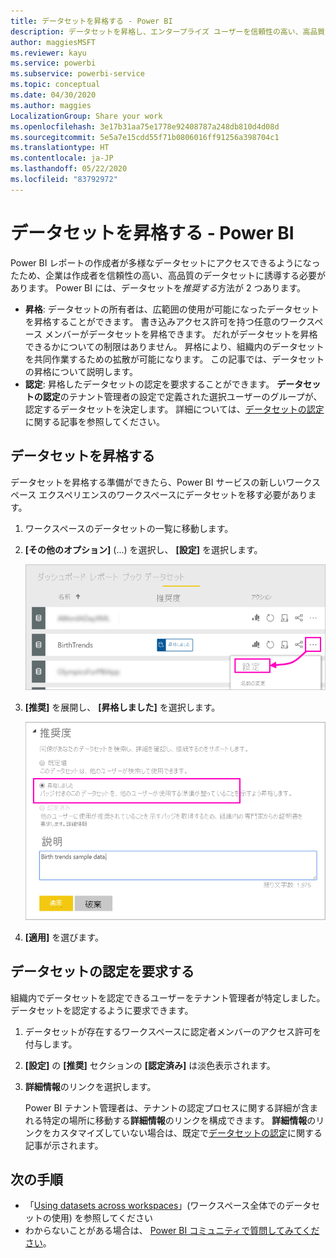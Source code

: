 ```yaml
---
title: データセットを昇格する - Power BI
description: データセットを昇格し、エンタープライズ ユーザーを信頼性の高い、高品質なデータセットに誘導する方法について説明します。
author: maggiesMSFT
ms.reviewer: kayu
ms.service: powerbi
ms.subservice: powerbi-service
ms.topic: conceptual
ms.date: 04/30/2020
ms.author: maggies
LocalizationGroup: Share your work
ms.openlocfilehash: 3e17b31aa75e1778e92408787a248db810d4d08d
ms.sourcegitcommit: 5e5a7e15cdd55f71b0806016ff91256a398704c1
ms.translationtype: HT
ms.contentlocale: ja-JP
ms.lasthandoff: 05/22/2020
ms.locfileid: "83792972"
---
```

# <a name="promote-your-dataset---power-bi"></a>データセットを昇格する - Power BI

Power BI レポートの作成者が多様なデータセットにアクセスできるようになったため、企業は作成者を信頼性の高い、高品質のデータセットに誘導する必要があります。 Power BI には、データセットを*推奨する*方法が 2 つあります。

- **昇格**: データセットの所有者は、広範囲の使用が可能になったデータセットを昇格することができます。 書き込みアクセス許可を持つ任意のワークスペース メンバーがデータセットを昇格できます。 だれがデータセットを昇格できるかについての制限はありません。 昇格により、組織内のデータセットを共同作業するための拡散が可能になります。 この記事では、データセットの昇格について説明します。
- **認定**: 昇格したデータセットの認定を要求することができます。 **データセットの認定**のテナント管理者の設定で定義された選択ユーザーのグループが、認定するデータセットを決定します。 詳細については、[データセットの認定](service-datasets-certify.md)に関する記事を参照してください。

## <a name="promote-a-dataset"></a>データセットを昇格する

データセットを昇格する準備ができたら、Power BI サービスの新しいワークスペース エクスペリエンスのワークスペースにデータセットを移す必要があります。

1. ワークスペースのデータセットの一覧に移動します。
 
1. **[その他のオプション]** (...) を選択し、 **[設定]** を選択します。

    ![データセットの省略記号を選択する](media/service-datasets-certify-promote/power-bi-dataset-settings.png)

1. **[推奨]** を展開し、 **[昇格しました]** を選択します。

    ![[昇格しました]、[適用] の順に選択する](media/service-datasets-certify-promote/power-bi-dataset-promoted-endorsement.png)

1. **[適用]** を選びます。

## <a name="request-dataset-certification"></a>データセットの認定を要求する

組織内でデータセットを認定できるユーザーをテナント管理者が特定しました。 データセットを認定するように要求できます。

1. データセットが存在するワークスペースに認定者メンバーのアクセス許可を付与します。

1. **[設定]** の **[推奨]** セクションの **[認定済み]** は淡色表示されます。

1. **詳細情報**のリンクを選択します。

    Power BI テナント管理者は、テナントの認定プロセスに関する詳細が含まれる特定の場所に移動する**詳細情報**のリンクを構成できます。   **詳細情報**のリンクをカスタマイズしていない場合は、既定で[データセットの認定](service-datasets-certify.md)に関する記事が示されます。

## <a name="next-steps"></a>次の手順

* 「[Using datasets across workspaces](service-datasets-across-workspaces.md)」(ワークスペース全体でのデータセットの使用) を参照してください
* わからないことがある場合は、 [Power BI コミュニティで質問してみてください](https://community.powerbi.com/)。
